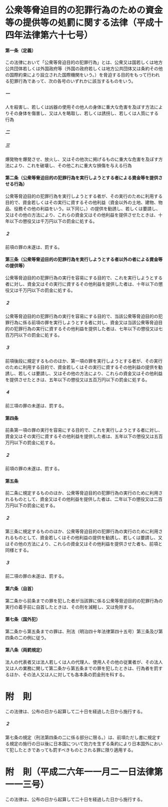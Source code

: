 # 公衆等脅迫目的の犯罪行為のための資金等の提供等の処罰に関する法律（平成十四年法律第六十七号）
#### 第一条（定義）
この法律において「公衆等脅迫目的の犯罪行為」とは、公衆又は国若しくは地方公共団体若しくは外国政府等（外国の政府若しくは地方公共団体又は条約その他の国際約束により設立された国際機関をいう。）を脅迫する目的をもって行われる犯罪行為であって、次の各号のいずれかに該当するものをいう。
##### 一
人を殺害し、若しくは凶器の使用その他人の身体に重大な危害を及ぼす方法によりその身体を傷害し、又は人を略取し、若しくは誘拐し、若しくは人質にする行為
##### 二

##### 三
爆発物を爆発させ、放火し、又はその他次に掲げるものに重大な危害を及ぼす方法により、これを破壊し、その他これに重大な損傷を与える行為
#### 第二条（公衆等脅迫目的の犯罪行為を実行しようとする者による資金等を提供させる行為）
公衆等脅迫目的の犯罪行為を実行しようとする者が、その実行のために利用する目的で、資金若しくはその実行に資するその他利益（資金以外の土地、建物、物品、役務その他の利益をいう。以下同じ。）の提供を勧誘し、若しくは要請し、又はその他の方法により、これらの資金又はその他利益を提供させたときは、十年以下の懲役又は千万円以下の罰金に処する。
##### ２
前項の罪の未遂は、罰する。
#### 第三条（公衆等脅迫目的の犯罪行為を実行しようとする者以外の者による資金等の提供等）
公衆等脅迫目的の犯罪行為の実行を容易にする目的で、これを実行しようとする者に対し、資金又はその実行に資するその他利益を提供した者は、十年以下の懲役又は千万円以下の罰金に処する。
##### ２
公衆等脅迫目的の犯罪行為の実行を容易にする目的で、当該公衆等脅迫目的の犯罪行為に係る前項の罪を実行しようとする者に対し、資金又は当該公衆等脅迫目的の犯罪行為の実行に資するその他利益を提供した者は、七年以下の懲役又は七百万円以下の罰金に処する。
##### ３
前項後段に規定するもののほか、第一項の罪を実行しようとする者が、その実行のために利用する目的で、資金若しくはその実行に資するその他利益の提供を勧誘し、若しくは要請し、又はその他の方法により、これらの資金又はその他利益を提供させたときは、五年以下の懲役又は五百万円以下の罰金に処する。
##### ４
前三項の罪の未遂は、罰する。
#### 第四条
前条第一項の罪の実行を容易にする目的で、これを実行しようとする者に対し、資金又はその実行に資するその他利益を提供した者は、五年以下の懲役又は五百万円以下の罰金に処する。
##### ２
前項の罪の未遂は、罰する。
#### 第五条
前二条に規定するもののほか、公衆等脅迫目的の犯罪行為の実行のために利用されるものとして、資金又はその他利益を提供した者は、二年以下の懲役又は二百万円以下の罰金に処する。
##### ２
第三条に規定するもののほか、公衆等脅迫目的の犯罪行為の実行のために利用されるものとして、資金若しくはその他利益の提供を勧誘し、若しくは要請し、又はその他の方法により、これらの資金又はその他利益を提供させた者も、前項と同様とする。
##### ３
前二項の罪の未遂は、罰する。
#### 第六条（自首）
第二条から前条までの罪を犯した者が当該罪に係る公衆等脅迫目的の犯罪行為の実行の着手前に自首したときは、その刑を減軽し、又は免除する。
#### 第七条（国外犯）
第二条から第五条までの罪は、刑法（明治四十年法律第四十五号）第三条及び第四条の二の例に従う。
#### 第八条（両罰規定）
法人の代表者又は法人若しくは人の代理人、使用人その他の従業者が、その法人又は人の業務に関して第二条から第五条までの罪を犯したときは、行為者を罰するほか、その法人又は人に対しても各本条の罰金刑を科する。
# 附　則
この法律は、公布の日から起算して二十日を経過した日から施行する。
##### ２
第七条の規定（刑法第四条の二に係る部分に限る。）は、前項ただし書に規定する規定の施行の日以後に日本国について効力を生ずる条約により日本国外において犯したときであっても罰すべきものとされる罪に限り適用する。
# 附　則（平成二六年一一月二一日法律第一一三号）
この法律は、公布の日から起算して二十日を経過した日から施行する。
